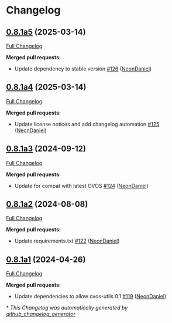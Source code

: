 # Changelog

## [0.8.1a5](https://github.com/NeonGeckoCom/neon-tts-plugin-coqui/tree/0.8.1a5) (2025-03-14)

[Full Changelog](https://github.com/NeonGeckoCom/neon-tts-plugin-coqui/compare/0.8.1a4...0.8.1a5)

**Merged pull requests:**

- Update dependency to stable version [\#126](https://github.com/NeonGeckoCom/neon-tts-plugin-coqui/pull/126) ([NeonDaniel](https://github.com/NeonDaniel))

## [0.8.1a4](https://github.com/NeonGeckoCom/neon-tts-plugin-coqui/tree/0.8.1a4) (2025-03-14)

[Full Changelog](https://github.com/NeonGeckoCom/neon-tts-plugin-coqui/compare/0.8.1a3...0.8.1a4)

**Merged pull requests:**

- Update license notices and add changelog automation [\#125](https://github.com/NeonGeckoCom/neon-tts-plugin-coqui/pull/125) ([NeonDaniel](https://github.com/NeonDaniel))

## [0.8.1a3](https://github.com/NeonGeckoCom/neon-tts-plugin-coqui/tree/0.8.1a3) (2024-09-12)

[Full Changelog](https://github.com/NeonGeckoCom/neon-tts-plugin-coqui/compare/0.8.1a2...0.8.1a3)

**Merged pull requests:**

- Update for compat with latest OVOS [\#124](https://github.com/NeonGeckoCom/neon-tts-plugin-coqui/pull/124) ([NeonDaniel](https://github.com/NeonDaniel))

## [0.8.1a2](https://github.com/NeonGeckoCom/neon-tts-plugin-coqui/tree/0.8.1a2) (2024-08-08)

[Full Changelog](https://github.com/NeonGeckoCom/neon-tts-plugin-coqui/compare/0.8.1a1...0.8.1a2)

**Merged pull requests:**

- Update requirements.txt [\#122](https://github.com/NeonGeckoCom/neon-tts-plugin-coqui/pull/122) ([NeonDaniel](https://github.com/NeonDaniel))

## [0.8.1a1](https://github.com/NeonGeckoCom/neon-tts-plugin-coqui/tree/0.8.1a1) (2024-04-26)

[Full Changelog](https://github.com/NeonGeckoCom/neon-tts-plugin-coqui/compare/0.8.0...0.8.1a1)

**Merged pull requests:**

- Update dependencies to allow ovos-utils 0.1 [\#119](https://github.com/NeonGeckoCom/neon-tts-plugin-coqui/pull/119) ([NeonDaniel](https://github.com/NeonDaniel))



\* *This Changelog was automatically generated by [github_changelog_generator](https://github.com/github-changelog-generator/github-changelog-generator)*
